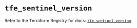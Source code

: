 # `tfe_sentinel_version`

Refer to the Terraform Registry for docs: [`tfe_sentinel_version`](https://registry.terraform.io/providers/hashicorp/tfe/0.53.0/docs/resources/sentinel_version).
